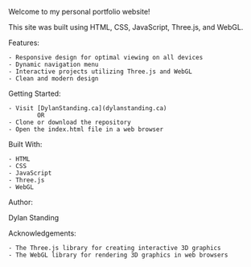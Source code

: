 
Welcome to my personal portfolio website! 

This site was built using HTML, CSS, JavaScript, Three.js, and WebGL.

Features:

    - Responsive design for optimal viewing on all devices
    - Dynamic navigation menu
    - Interactive projects utilizing Three.js and WebGL
    - Clean and modern design

Getting Started:

    - Visit [DylanStanding.ca](dylanstanding.ca)
            OR
    - Clone or download the repository
    - Open the index.html file in a web browser

Built With:

    - HTML
    - CSS
    - JavaScript
    - Three.js
    - WebGL

Author:

Dylan Standing

Acknowledgements:

    - The Three.js library for creating interactive 3D graphics
    - The WebGL library for rendering 3D graphics in web browsers
